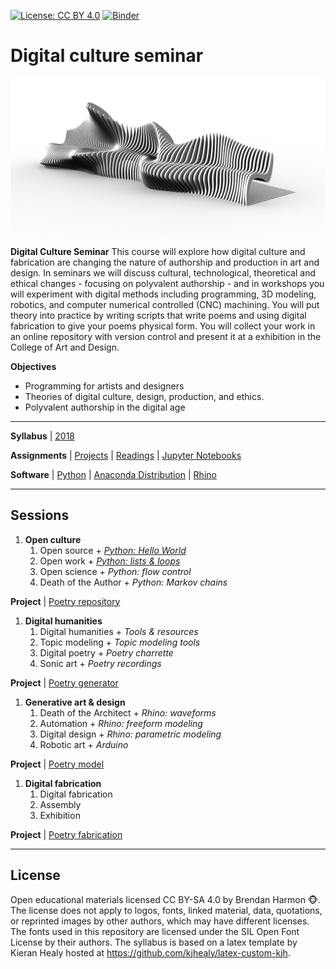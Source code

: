 [![License: CC BY 4.0](https://img.shields.io/badge/License-CC%20BY%204.0-lightgrey.svg)](https://creativecommons.org/licenses/by/4.0/)
[![Binder](https://mybinder.org/badge.svg)](https://mybinder.org/v2/gh/baharmon/digital-culture-seminar/master)

# Digital culture seminar

<p align="center"><img src="images/parametric_bench/parametric_bench_1.png"></p>

**Digital Culture Seminar**
This course will explore
how digital culture and fabrication
are changing the nature of authorship
and production in art and design.
In seminars we will discuss
cultural, technological, theoretical and ethical changes -
focusing on polyvalent authorship -
and in workshops you will experiment
with digital methods
including programming, 3D modeling, robotics,
and computer numerical controlled (CNC) machining.
You will put theory into practice
by writing scripts that write poems
and using digital fabrication
to give your poems physical form.
You will collect your work
in an online repository with version control
and present it at a exhibition
in the College of Art and Design.

**Objectives**
* Programming for artists and designers
* Theories of digital culture, design, production, and ethics.
* Polyvalent authorship in the digital age

---

**Syllabus** |
[2018](digital-culture-syllabus-2018.pdf)

**Assignments** | [Projects](projects.md) | [Readings](readings.md) |
[Jupyter Notebooks](https://mybinder.org/v2/gh/baharmon/digital-culture-seminar/master)

**Software** |
[Python](https://www.python.org/) |
[Anaconda Distribution](https://www.anaconda.com/) |
[Rhino](https://www.rhino3d.com/)

---

## Sessions

1. **Open culture**
    1. Open source + [*Python: Hello World*](hello-world.md)
    1. Open work + [*Python: lists & loops*](lists-and-loops.md)
    1. Open science + *Python: flow control*
    1. Death of the Author + *Python: Markov chains*

**Project** | [Poetry repository](projects.md#poetry-repository)

1. **Digital humanities**
    1. Digital humanities + *Tools & resources*
    1. Topic modeling + *Topic modeling tools*
    1. Digital poetry + *Poetry charrette*
    1. Sonic art + *Poetry recordings*

**Project** | [Poetry generator](projects.md#poetry-generator)

1. **Generative art & design**
    1. Death of the Architect + *Rhino: waveforms*
    1. Automation + *Rhino: freeform modeling*
    1. Digital design + *Rhino: parametric modeling*
    1. Robotic art + *Arduino*

**Project** | [Poetry model](projects.md#poetry-model)

1. **Digital fabrication**
    1. Digital fabrication
    1. Assembly
    1. Exhibition

**Project** | [Poetry fabrication](projects.md#poetry-fabrication)

---

## License
Open educational materials licensed CC BY-SA 4.0
by Brendan Harmon :monkey_face:.
The license does not apply to logos, fonts, linked material, data, quotations,
or reprinted images by other authors, which may have different licenses.
The fonts used in this repository are licensed under the SIL Open Font License
by their authors. The syllabus is based on a latex template by Kieran Healy
hosted at https://github.com/kjhealy/latex-custom-kjh.
